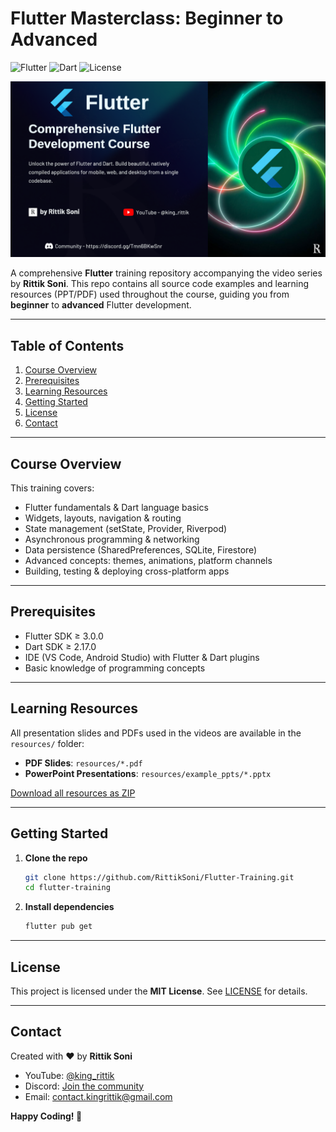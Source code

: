 # Flutter Masterclass: Beginner to Advanced

![Flutter](https://img.shields.io/badge/Flutter-02569B?logo=flutter&logoColor=white) ![Dart](https://img.shields.io/badge/Dart-0175C2?logo=dart&logoColor=white) ![License](https://img.shields.io/badge/License-MIT-green)

[![Watch the tutorial on YouTube](assets/flutter_course_by_king_rittik.png)](resources/King%20Rittik%20Flutter%20Training%20Tutorial.pdf)

A comprehensive **Flutter** training repository accompanying the video series by **Rittik Soni**. This repo contains all source code examples and learning resources (PPT/PDF) used throughout the course, guiding you from **beginner** to **advanced** Flutter development.

---

## Table of Contents

1. [Course Overview](#course-overview)
2. [Prerequisites](#prerequisites)
3. [Learning Resources](#learning-resources)
4. [Getting Started](#getting-started)
5. [License](#license)
6. [Contact](#contact)

---

## Course Overview

This training covers:

- Flutter fundamentals & Dart language basics
- Widgets, layouts, navigation & routing
- State management (setState, Provider, Riverpod)
- Asynchronous programming & networking
- Data persistence (SharedPreferences, SQLite, Firestore)
- Advanced concepts: themes, animations, platform channels
- Building, testing & deploying cross-platform apps

---

## Prerequisites

- Flutter SDK ≥ 3.0.0
- Dart SDK ≥ 2.17.0
- IDE (VS Code, Android Studio) with Flutter & Dart plugins
- Basic knowledge of programming concepts

---

## Learning Resources

All presentation slides and PDFs used in the videos are available in the `resources/` folder:

- **PDF Slides**: `resources/*.pdf`
- **PowerPoint Presentations**: `resources/example_ppts/*.pptx`

[Download all resources as ZIP](resources/King%20Rittik%20Flutter%20Training%20Tutorial.pdf)

---

## Getting Started

1. **Clone the repo**
   ```bash
   git clone https://github.com/RittikSoni/Flutter-Training.git
   cd flutter-training
   ```
2. **Install dependencies**
   ```bash
   flutter pub get
   ```

---

## License

This project is licensed under the **MIT License**. See [LICENSE](LICENSE) for details.

---

## Contact

Created with ❤️ by **Rittik Soni**

- YouTube: [@king_rittik](https://www.youtube.com/@king_rittik?sub_confirmation=1)
- Discord: [Join the community](https://discord.gg/Tmn6BKwSnr)
- Email: contact.kingrittik@gmail.com

**Happy Coding! 🚀**
